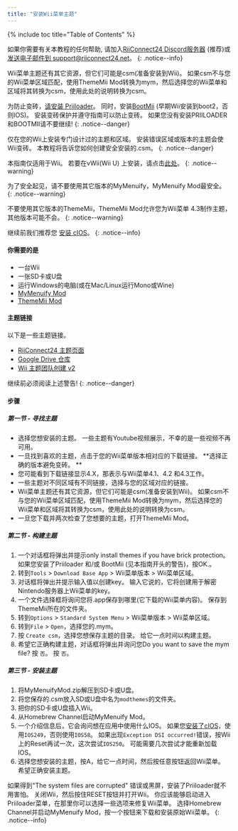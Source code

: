 ```yaml
---
title: "安装Wii菜单主题"
---
```


{% include toc title="Table of Contents" %}

如果你需要有关本教程的任何帮助, 请加入[RiiConnect24 Discord服务器](https://discord.gg/rc24) (推荐)或 [发送电子邮件到 support@riiconnect24.net](mailto:support@riiconnect24.net)。
{: .notice--info}

Wii菜单主题还有其它资源，但它们可能是csm(准备安装到Wii)。 如果csm不与您的Wii菜单区域匹配，使用ThemeMii Mod转换为mym，然后选择您的Wii菜单和区域将其转换为csm，使用此处的说明转换为csm。

为防止变砖，[请安装 Priiloader](priiloader)。 同时，安装[BootMii](bootmii) (早期Wii安装到boot2，否则IOS)。 安装变砖保护并遵守指南可以防止变砖。 如果您没有安装PRIILOADER和BOOTMII请不要继续!
{: .notice--danger}

仅在您的Wii上安装专门设计过的主题和区域。 安装错误区域或版本的主题会使Wii变砖。 本教程将告诉您如何创建安全安装的.csm。
{: .notice--danger}

本指南仅适用于Wii。 若要在vWii(Wii U) 上安装，请点击[此处](themes-vwii)。
{: .notice--warning}

为了安全起见，请不要使用其它版本的MyMenuify，MyMenuify Mod最安全。
{: .notice--warning}

不要使用其它版本的ThemeMii，ThemeMii Mod允许您为Wii菜单 4.3制作主题，其他版本可能不会。
{: .notice--warning}

继续前我们推荐您 [安装 cIOS](cios)。
{: .notice--info}

#### 你需要的是

* 一台Wii
* 一张SD卡或U盘
* 运行Windows的电脑(或在Mac/Linux运行Mono或Wine)
* [MyMenuify Mod](https://hbb1.oscwii.org/hbb/MyMenuifyMod/MyMenuifyMod.zip)
* [ThemeMii Mod](/assets/files/New_ThemeMii_MOD.zip)

#### 主题链接

以下是一些主题链接。

* [RiiConnect24 主题页面](https://rc24.xyz/goodies/themes/)
* [Google Drive 仓库](https://drive.google.com/drive/folders/19tyeVQ--bJ0ZUTNg5yvAGvc3G4-euEpm?usp=sharing)
* [Wii 主题团队创建 v2](https://gbatemp.net/threads/wii-theme-team-creations-v2.336596/)

继续前必须阅读上述警告!
{: .notice--danger}

#### 步骤

##### 第一节 - 寻找主题

* 选择您想安装的主题。 一些主题有Youtube视频展示，不幸的是一些视频不再可用。
* 一旦找到喜欢的主题，点击于您的Wii菜单版本相对应的下载链接。 **选择正确的版本避免变砖。 **
* 您可能看到下载链接显示4.X，那表示与Wii菜单4.1、4.2 和4.3工作。
* 一些主题对不同区域有不同链接，选择与您的区域对应的链接。
* Wii菜单主题还有其它资源，但它们可能是csm(准备安装到Wii)。 如果csm不与您的Wii菜单区域匹配，使用ThemeMii Mod转换为mym，然后选择您的Wii菜单和区域将其转换为csm，使用此处的说明转换为csm。
* 一旦您下载并两次检查了您想要的主题，打开ThemeMii Mod。

##### 第二节 - 构建主题

1. 一个对话框将弹出并提示only install themes if you have brick protection。 如果您安装了Priiloader 和/或 BootMii (见本指南开头的警告)，按OK.。
2. 转到`Tools` > `Download Base App` > Wii菜单版本 > Wii菜单区域。
3. 对话框将弹出并提示输入值以创建key。 输入它说的，它将创建用于解密Nintendo服务器上Wii菜单的key。
4. 一个文件选择框将询问您将.app保存到哪里(它下载的Wii菜单内容)。 保存到ThemeMii所在的文件夹。
5. 转到`Options` > `Standard System Menu` > Wii菜单版本 > Wii菜单区域。
6. 转到`File` > `Open`，选择您的.mym。
7. 按 `Create csm`，选择您想保存主题的目录。 给它一点时间以构建主题。
8. 希望它正确构建主题，对话框将弹出并询问您Do you want to save the mym file? 按 `否`。 按 `否`。

##### 第三节 - 安装主题

1. 将MyMenuifyMod.zip解压到SD卡或U盘。
2. 将您保存的.csm放入SD或U盘中名为`modthemes`的文件夹。
3. 把你的SD卡或U盘插入Wii。
4. 从Homebrew Channel启动MyMenuify Mod。
5. 一个介绍信息后，它会询问想在应用中使用什么IOS。 如果您[安装了cIOS](cios)，使用`IOS249`，否则使用`IOS58`。 如果出现`Exception DSI occurred!`错误，按Wii上的Reset再试一次，这次尝试`IOS250`。 可能需要几次尝试才能重新加载IOS。
6. 选择您想安装的主题，按A，给它一点时间，然后按任意按钮返回Wii菜单。 希望正确安装主题。

如果得到"The system files are corrupted" 错误或黑屏，安装了Priiloader就不用害怕。 关闭Wii，然后按住RESET按钮并打开Wii。 你应该能够启动进入Priiloader菜单，在那里你可以选择一些选项来修复Wii菜单。 选择Homebrew Channel并启动MyMenuify Mod，按一个按钮来下载和安装原始Wii菜单。
{: .notice--info}
